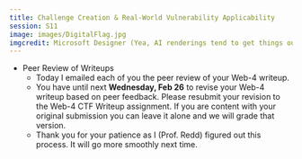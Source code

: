```yaml
---
title: Challenge Creation & Real-World Vulnerability Applicability
session: S11
image: images/DigitalFlag.jpg
imgcredit: Microsoft Designer (Yea, AI renderings tend to get things out of proportion.)
---
```


* Peer Review of Writeups
    * Today I emailed each of you the peer review of your Web-4 writeup.
    * You have until next **Wednesday, Feb 26** to revise your Web-4 writeup based on peer feedback. Please resubmit your revision to the Web-4 CTF Writeup assignment. If you are content with your original submission you can leave it alone and we will grade that version.
    * Thank you for your patience as I (Prof. Redd) figured out this process. It will go more smoothly next time.
